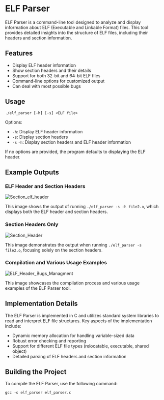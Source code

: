# ELF Parser

ELF Parser is a command-line tool designed to analyze and display information about ELF (Executable and Linkable Format) files. This tool provides detailed insights into the structure of ELF files, including their headers and section information.

## Features

- Display ELF header information
- Show section headers and their details
- Support for both 32-bit and 64-bit ELF files
- Command-line options for customized output
- Can deal with most possible bugs

## Usage

```
./elf_parser [-h] [-s] <ELF file>
```

Options:
- `-h`: Display ELF header information
- `-s`: Display section headers
- `-s` `-h`: Display section headers and ELF header information

If no options are provided, the program defaults to displaying the ELF header.

## Example Outputs

### ELF Header and Section Headers

![Section_elf_header](https://github.com/user-attachments/assets/bba26cc2-2300-4123-835e-50d3b8525a07)

This image shows the output of running `./elf_parser -s -h file2.o`, which displays both the ELF header and section headers.

### Section Headers Only

![Section_Header](https://github.com/user-attachments/assets/4a06ae5e-45dc-49f3-a748-a4c04724f19d)

This image demonstrates the output when running `./elf_parser -s file2.o`, focusing solely on the section headers.

### Compilation and Various Usage Examples

![ELF_Header_Bugs_Managment](https://github.com/user-attachments/assets/7ab5e627-db2b-472e-a56d-b6c62cd162fb)

This image showcases the compilation process and various usage examples of the ELF Parser tool.

## Implementation Details

The ELF Parser is implemented in C and utilizes standard system libraries to read and interpret ELF file structures. Key aspects of the implementation include:

- Dynamic memory allocation for handling variable-sized data
- Robust error checking and reporting
- Support for different ELF file types (relocatable, executable, shared object)
- Detailed parsing of ELF headers and section information

## Building the Project

To compile the ELF Parser, use the following command:

```
gcc -o elf_parser elf_parser.c
```
